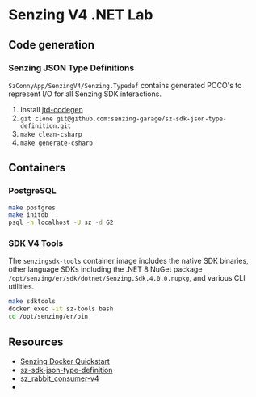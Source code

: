 # Senzing V4 .NET Lab

## Code generation

### Senzing JSON Type Definitions

`SzConnyApp/SenzingV4/Senzing.Typedef` contains generated POCO's to represent I/O for all Senzing SDK interactions.

1. Install [jtd-codegen](https://github.com/jsontypedef/json-typedef-codegen)
2. `git clone git@github.com:senzing-garage/sz-sdk-json-type-definition.git`
3. `make clean-csharp`
4. `make generate-csharp`

## Containers

### PostgreSQL

```sh
make postgres
make initdb
psql -h localhost -U sz -d G2
```

### SDK V4 Tools

The `senzingsdk-tools` container image includes the native SDK binaries, other language SDKs including the .NET 8 NuGet
package `/opt/senzing/er/sdk/dotnet/Senzing.Sdk.4.0.0.nupkg`, and various CLI utilities.

```sh
make sdktools
docker exec -it sz-tools bash
cd /opt/senzing/er/bin
```

## Resources

- [Senzing Docker Quickstart](https://senzing.com/docs/quickstart/quickstart_docker/)
- [sz-sdk-json-type-definition](https://github.com/senzing-garage/sz-sdk-json-type-definition)
- [sz_rabbit_consumer-v4](https://github.com/brianmacy/sz_rabbit_consumer-v4)
- 